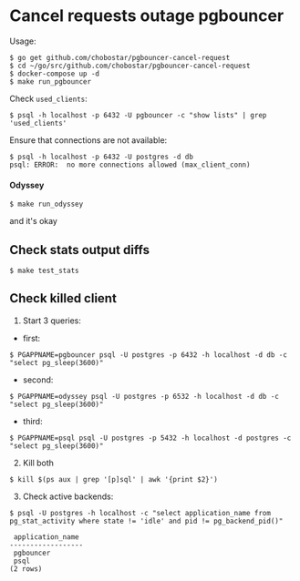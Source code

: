 Cancel requests outage pgbouncer
================================

Usage:
```
$ go get github.com/chobostar/pgbouncer-cancel-request
$ cd ~/go/src/github.com/chobostar/pgbouncer-cancel-request
$ docker-compose up -d
$ make run_pgbouncer
```

Check `used_clients`:
```
$ psql -h localhost -p 6432 -U pgbouncer -c "show lists" | grep 'used_clients'
```

Ensure that connections are not available:
```
$ psql -h localhost -p 6432 -U postgres -d db
psql: ERROR:  no more connections allowed (max_client_conn)
```

#### Odyssey

```
$ make run_odyssey
```

and it's okay

## Check stats output diffs

```
$ make test_stats
```

## Check killed client

1. Start 3 queries:
- first:
```
$ PGAPPNAME=pgbouncer psql -U postgres -p 6432 -h localhost -d db -c "select pg_sleep(3600)"
```
- second:
```
$ PGAPPNAME=odyssey psql -U postgres -p 6532 -h localhost -d db -c "select pg_sleep(3600)"
```
- third:
```
$ PGAPPNAME=psql psql -U postgres -p 5432 -h localhost -d postgres -c "select pg_sleep(3600)"
```

2. Kill both
```
$ kill $(ps aux | grep '[p]sql' | awk '{print $2}')
```

3. Check active backends:
```
$ psql -U postgres -h localhost -c "select application_name from pg_stat_activity where state != 'idle' and pid != pg_backend_pid()"

 application_name 
------------------
 pgbouncer
 psql
(2 rows)
```